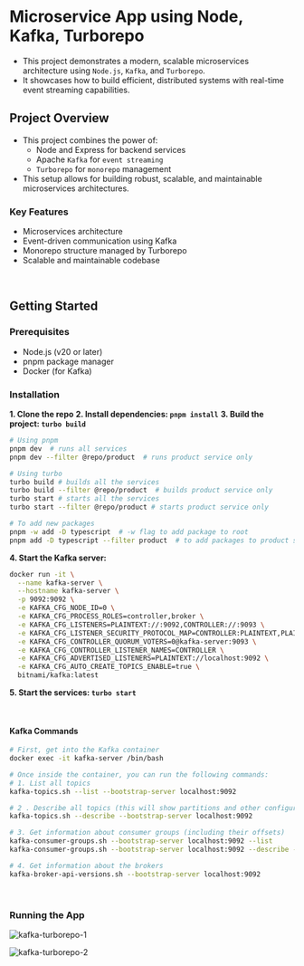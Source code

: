 # Microservice App using Node, Kafka, Turborepo

- This project demonstrates a modern, scalable microservices architecture using `Node.js`, `Kafka`, and `Turborepo`.
- It showcases how to build efficient, distributed systems with real-time event streaming capabilities.

## Project Overview

- This project combines the power of:
  - Node and Express for backend services
  - Apache `Kafka` for `event streaming`
  - `Turborepo` for `monorepo` management
- This setup allows for building robust, scalable, and maintainable microservices architectures.

### Key Features

- Microservices architecture
- Event-driven communication using Kafka
- Monorepo structure managed by Turborepo
- Scalable and maintainable codebase

<br />

## Getting Started

### Prerequisites

- Node.js (v20 or later)
- pnpm package manager
- Docker (for Kafka)

### Installation

**1. Clone the repo**
**2. Install dependencies: `pnpm install`**
**3. Build the project: `turbo build`**

```bash
# Using pnpm
pnpm dev  # runs all services
pnpm dev --filter @repo/product  # runs product service only

# Using turbo
turbo build # builds all the services
turbo build --filter @repo/product  # builds product service only
turbo start # starts all the services
turbo start --filter @repo/product # starts product service only

# To add new packages
pnpm -w add -D typescript  # -w flag to add package to root
pnpm add -D typescript --filter product  # to add packages to product service
```

**4. Start the Kafka server:**

```bash
docker run -it \
  --name kafka-server \
  --hostname kafka-server \
  -p 9092:9092 \
  -e KAFKA_CFG_NODE_ID=0 \
  -e KAFKA_CFG_PROCESS_ROLES=controller,broker \
  -e KAFKA_CFG_LISTENERS=PLAINTEXT://:9092,CONTROLLER://:9093 \
  -e KAFKA_CFG_LISTENER_SECURITY_PROTOCOL_MAP=CONTROLLER:PLAINTEXT,PLAINTEXT:PLAINTEXT \
  -e KAFKA_CFG_CONTROLLER_QUORUM_VOTERS=0@kafka-server:9093 \
  -e KAFKA_CFG_CONTROLLER_LISTENER_NAMES=CONTROLLER \
  -e KAFKA_CFG_ADVERTISED_LISTENERS=PLAINTEXT://localhost:9092 \
  -e KAFKA_CFG_AUTO_CREATE_TOPICS_ENABLE=true \
  bitnami/kafka:latest
```

**5. Start the services: `turbo start`**

<br />

#### Kafka Commands

```bash
# First, get into the Kafka container
docker exec -it kafka-server /bin/bash

# Once inside the container, you can run the following commands:
# 1. List all topics
kafka-topics.sh --list --bootstrap-server localhost:9092

# 2 . Describe all topics (this will show partitions and other configurations)
kafka-topics.sh --describe --bootstrap-server localhost:9092

# 3. Get information about consumer groups (including their offsets)
kafka-consumer-groups.sh --bootstrap-server localhost:9092 --list
kafka-consumer-groups.sh --bootstrap-server localhost:9092 --describe --all-groups

# 4. Get information about the brokers
kafka-broker-api-versions.sh --bootstrap-server localhost:9092
```

<br />

### Running the App

![kafka-turborepo-1](https://github.com/user-attachments/assets/dc0b8586-6d8a-41bc-98b9-f0b6aa9acae7)

![kafka-turborepo-2](https://github.com/user-attachments/assets/6acefeaa-5bb2-4166-88e8-7d212b4e1ef6)
